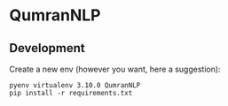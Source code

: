# QumranNLP
## Development
Create a new env (however you want, here a suggestion):
```shell
pyenv virtualenv 3.10.0 QumranNLP
pip install -r requirements.txt
```